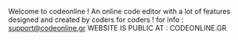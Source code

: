 Welcome to codeonline !
An online code editor with a lot of features designed and created by coders for coders !
for info : support@codeonline.gr
WEBSITE IS PUBLIC AT : CODEONLINE.GR
